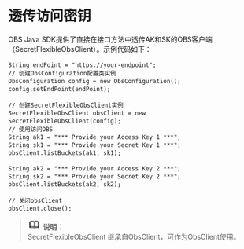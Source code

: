 # 透传访问密钥<a name="obs_21_0206"></a>

OBS Java SDK提供了直接在接口方法中透传AK和SK的OBS客户端（SecretFlexibleObsClient）。示例代码如下：

```
String endPoint = "https://your-endpoint";
// 创建ObsConfiguration配置类实例
ObsConfiguration config = new ObsConfiguration();
config.setEndPoint(endPoint);

// 创建SecretFlexibleObsClient实例
SecretFlexibleObsClient obsClient = new SecretFlexibleObsClient(config);
// 使用访问OBS
String ak1 = "*** Provide your Access Key 1 ***";
String sk1 = "*** Provide your Secret Key 1 ***";
obsClient.listBuckets(ak1, sk1);

String ak2 = "*** Provide your Access Key 2 ***";
String sk2 = "*** Provide your Secret Key 2 ***";
obsClient.listBuckets(ak2, sk2);

// 关闭obsClient
obsClient.close();
```

>![](public_sys-resources/icon-note.gif) **说明：**   
>SecretFlexibleObsClient 继承自ObsClient，可作为ObsClient使用。  

